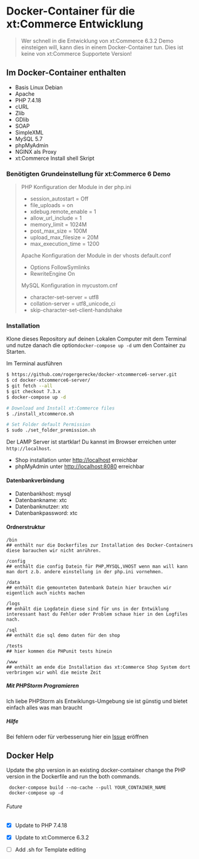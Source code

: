 # Docker-Container für die xt:Commerce Entwicklung

>Wer schnell in die Entwicklung von xt:Commerce 6.3.2 Demo einsteigen will, kann dies in einem Docker-Container tun.  Dies ist keine von xt:Commerce Supportete Version!

## Im Docker-Container enthalten

* Basis Linux Debian
* Apache
* PHP 7.4.18
* cURL
* Zlib
* GDlib
* SOAP
* SimpleXML
* MySQL 5.7
* phpMyAdmin
* NGINX als Proxy
* xt:Commerce Install shell Skript

### Benötigten Grundeinstellung für xt:Commerce 6 Demo


>PHP Konfiguration der Module in der php.ini
>* session_autostart = Off
>* file_uploads = on
>* xdebug.remote_enable = 1
>* allow_url_include = 1
>* memory_limit = 1024M
>* post_max_size = 100M
>* upload_max_filesize = 20M
>* max_execution_time = 1200
>
>Apache Konfiguration der Module in der vhosts default.conf
>* Options FollowSymlinks
>* RewriteEngine On
>
>MySQL Konfiguration in mycustom.cnf
>* character-set-server = utf8
>* collation-server = utf8_unicode_ci
>* skip-character-set-client-handshake

### Installation

Klone dieses Repository auf deinen Lokalen Computer mit dem Terminal und nutze danach die option`docker-compose up -d` um den Container zu Starten.

Im Terminal ausführen

```sh
$ https://github.com/rogergerecke/docker-xtcommerce6-server.git
$ cd docker-xtcommerce6-server/
$ git fetch --all
$ git checkout 7.3.x
$ docker-compose up -d

# Download and Install xt:Commerce files
$ ./install_xtcommerce.sh

# Set Folder default Permission
$ sudo ./set_folder_premission.sh
```

Der LAMP Server ist startklar! Du kannst im Browser erreichen unter `http://localhost`.

- Shop installation unter [http://localhost](http://localhost) erreichbar
- phpMyAdmin unter [http://localhost:8080](http://localhost:8080) erreichbar

#### Datenbankverbindung
- Datenbankhost: mysql
- Datenbankname: xtc
- Datenbanknutzer: xtc
- Datenbankpassword: xtc


#### Ordnerstruktur

```
/bin
## enthält nur die Dockerfiles zur Installation des Docker-Containers diese barauchen wir nicht anrühren.

/config
## enthält die config Datein für PHP,MYSQL,VHOST wenn man will kann man dort z.b. andere einstellung in der php.ini vornehmen.

/data
## enthält die gemounteten Datenbank Datein hier brauchen wir eigentlich auch nichts machen

/logs
## enhält die Logdatein diese sind für uns in der Entwiklung interessant hast du Fehler oder Problem schaue hier in den Logfiles nach.

/sql
## enthält die sql demo daten für den shop

/tests
## hier kommen die PHPunit tests hinein

/www
## enthält am ende die Installation das xt:Commerce Shop System dort verbringen wir wohl die meiste Zeit
```
##### Mit PHPStorm Programieren

Ich liebe PHPStorm als Entwiklungs-Umgebung sie ist günstig und bietet einfach alles was man braucht

##### Hilfe
Bei fehlern oder für verbesserung hier ein [Issue](https://github.com/rogergerecke/docker-xtcommerce6-server/issues) eröffnen

Docker Help
---


Update the php version in an existing docker-container change the PHP version in the Dockerfile
and run the both commands.

````
 docker-compose build --no-cache --pull YOUR_CONTAINER_NAME
 docker-compose up -d
````

###### Future

- [x] Update to PHP 7.4.18
- [x] Update to xt:Commerce 6.3.2
- [ ] Add .sh for Template editing



